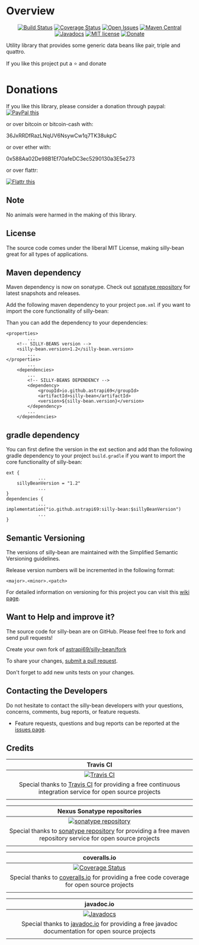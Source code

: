 # Overview

<div align="center">

[![Build Status](https://travis-ci.org/astrapi69/silly-bean.svg?branch=develop)](https://travis-ci.org/astrapi69/silly-bean)
[![Coverage Status](https://coveralls.io/repos/github/astrapi69/silly-bean/badge.svg?branch=develop)](https://coveralls.io/github/astrapi69/silly-bean?branch=develop)
[![Open Issues](https://img.shields.io/github/issues/astrapi69/silly-bean.svg?style=flat)](https://github.com/astrapi69/silly-bean/issues)
[![Maven Central](https://maven-badges.herokuapp.com/maven-central/de.alpharogroup/silly-bean/badge.svg)](https://maven-badges.herokuapp.com/maven-central/de.alpharogroup/silly-bean)
[![Javadocs](http://www.javadoc.io/badge/de.alpharogroup/silly-bean.svg)](http://www.javadoc.io/doc/de.alpharogroup/silly-bean)
[![MIT license](http://img.shields.io/badge/license-MIT-brightgreen.svg?style=flat)](http://opensource.org/licenses/MIT)
[![Donate](https://img.shields.io/badge/donate-❤-ff2244.svg)](https://www.paypal.com/cgi-bin/webscr?cmd=_s-xclick&hosted_button_id=GVBTWLRAZ7HB8)

</div>

Utility library that provides some generic data beans like pair, triple and quattro.

If you like this project put a ⭐ and donate

# Donations

If you like this library, please consider a donation through paypal: <a href="https://www.paypal.com/cgi-bin/webscr?cmd=_s-xclick&hosted_button_id=MJ7V43GU2H386" target="_blank">
<img src="https://www.paypalobjects.com/en_US/GB/i/btn/btn_donateCC_LG.gif" alt="PayPal this" title="PayPal – The safer, easier way to pay online!" border="0" />
</a>

or over bitcoin or bitcoin-cash with:

36JxRRDfRazLNqUV6NsywCw1q7TK38ukpC

or over ether with:

0x588Aa02De98B1Ef70afeDC3ec5290130a3E5e273

or over flattr:

<a href="http://flattr.com/thing/4067696/astrapi69silly-bean-on-GitHub" target="_blank">
<img src="http://api.flattr.com/button/flattr-badge-large.png" alt="Flattr this" title="Flattr this" border="0" />
</a>

## Note

No animals were harmed in the making of this library.

## License

The source code comes under the liberal MIT License, making silly-bean great for all types of applications.

## Maven dependency

Maven dependency is now on sonatype.
Check out [sonatype repository](https://oss.sonatype.org/index.html#nexus-search;gav~de.alpharogroup~silly-bean~~~) for latest snapshots and releases.

Add the following maven dependency to your project `pom.xml` if you want to import the core functionality of silly-bean:

Than you can add the dependency to your dependencies:

    <properties>
            ...
        <!-- SILLY-BEANS version -->
        <silly-bean.version>1.2</silly-bean.version>
            ...
    </properties>
            ...
        <dependencies>
            ...
            <!-- SILLY-BEANS DEPENDENCY -->
            <dependency>
                <groupId>io.github.astrapi69</groupId>
                <artifactId>silly-bean</artifactId>
                <version>${silly-bean.version}</version>
            </dependency>
            ...
        </dependencies>


## gradle dependency

You can first define the version in the ext section and add than the following gradle dependency to your project `build.gradle` if you want to import the core functionality of silly-bean:

```
ext {
            ...
    sillyBeanVersion = "1.2"
            ...
}
dependencies {
            ...
implementation("io.github.astrapi69:silly-bean:$sillyBeanVersion")
            ...
}
```

## Semantic Versioning

The versions of silly-bean are maintained with the Simplified Semantic Versioning guidelines.

Release version numbers will be incremented in the following format:

`<major>.<minor>.<patch>`

For detailed information on versioning for this project you can visit this [wiki page](https://github.com/lightblueseas/mvn-parent-projects/wiki/Simplified-Semantic-Versioning).

## Want to Help and improve it? ###

The source code for silly-bean are on GitHub. Please feel free to fork and send pull requests!

Create your own fork of [astrapi69/silly-bean/fork](https://github.com/astrapi69/silly-bean/fork)

To share your changes, [submit a pull request](https://github.com/astrapi69/silly-bean/pull/new/develop).

Don't forget to add new units tests on your changes.

## Contacting the Developers

Do not hesitate to contact the silly-bean developers with your questions, concerns, comments, bug reports, or feature requests.
- Feature requests, questions and bug reports can be reported at the [issues page](https://github.com/astrapi69/silly-bean/issues).

## Credits

|**Travis CI**|
|     :---:      |
|[![Travis CI](https://travis-ci.com/images/logos/TravisCI-Full-Color.png)](https://coveralls.io/github/astrapi69/silly-bean?branch=develop)|
|Special thanks to [Travis CI](https://travis-ci.org) for providing a free continuous integration service for open source projects|
|     <img width=1000/>     |

|**Nexus Sonatype repositories**|
|     :---:      |
|[![sonatype repository](https://img.shields.io/nexus/r/https/oss.sonatype.org/de.alpharogroup/silly-bean.svg?style=for-the-badge)](https://oss.sonatype.org/index.html#nexus-search;gav~de.alpharogroup~silly-bean~~~)|
|Special thanks to [sonatype repository](https://www.sonatype.com) for providing a free maven repository service for open source projects|
|     <img width=1000/>     |

|**coveralls.io**|
|     :---:      |
|[![Coverage Status](https://coveralls.io/repos/github/astrapi69/silly-bean/badge.svg?branch=develop)](https://coveralls.io/github/astrapi69/silly-bean?branch=develop)|
|Special thanks to [coveralls.io](https://coveralls.io) for providing a free code coverage for open source projects|
|     <img width=1000/>     |

|**javadoc.io**|
|     :---:      |
|[![Javadocs](http://www.javadoc.io/badge/de.alpharogroup/silly-bean.svg)](http://www.javadoc.io/doc/de.alpharogroup/silly-bean)|
|Special thanks to [javadoc.io](http://www.javadoc.io) for providing a free javadoc documentation for open source projects|
|     <img width=1000/>     |
